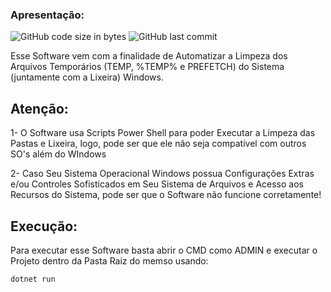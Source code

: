 ### Apresentação:
![GitHub code size in bytes](https://img.shields.io/github/languages/code-size/ViniciusBarnabe2019/limpezaArquivosTemporarios?label=Tamanho%20do%20Repositorio)
![GitHub last commit](https://img.shields.io/github/last-commit/ViniciusBarnabe2019/limpezaArquivosTemporarios?label=%C3%9Altimo%20Commit%20)

Esse Software vem com a finalidade de Automatizar a Limpeza dos Arquivos Temporários (TEMP, %TEMP% e PREFETCH) do Sistema (juntamente com a Lixeira) Windows.

## Atenção:
1- O Software usa Scripts Power Shell para poder Executar a Limpeza das Pastas e Lixeira, logo, pode ser que ele não seja compatível com outros SO's além do WIndows

2- Caso Seu Sistema Operacional Windows possua Configurações Extras e/ou Controles Sofisticados em Seu Sistema de Arquivos e Acesso aos Recursos do Sistema, pode ser que o Software não funcione corretamente!

## Execução:
Para executar esse Software basta abrir o CMD como ADMIN e executar o Projeto dentro da Pasta Raiz do memso usando:

```
dotnet run
```
